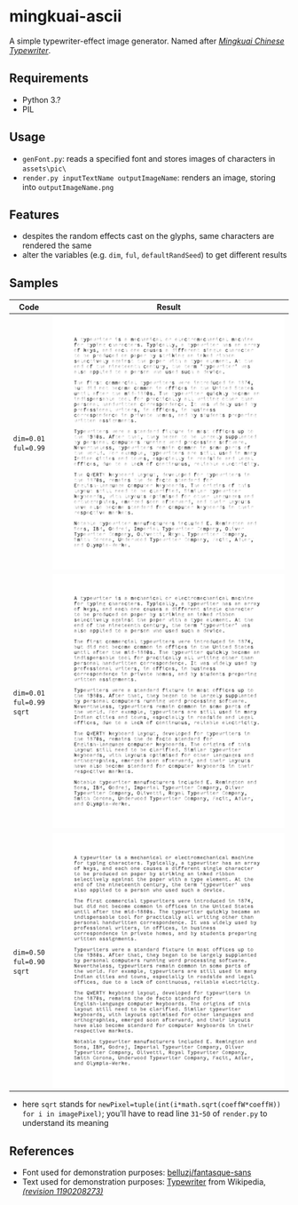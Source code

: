 # mingkuai-ascii
A simple typewriter-effect image generator. Named after [_Mingkuai Chinese Typewriter_](https://en.wikipedia.org/wiki/Chinese_typewriter#Ming_Kwai_typewriter).

## Requirements
- Python 3.?
- PIL

## Usage
- `genFont.py`: reads a specified font and stores images of characters in `assets\pic\`
- `render.py inputTextName outputImageName`: renders an image, storing into `outputImageName.png`

## Features
- despites the random effects cast on the glyphs, same characters are rendered the same
- alter the variables (e.g. `dim`, `ful`, `defaultRandSeed`) to get different results

## Samples
| Code | Result |
| ----------- | ----------- |
| `dim=0.01`<br />`ful=0.99` | ![sample_fanta_0.01_0.99.png](sample_fanta_0.01_0.99.png) |
| `dim=0.01`<br />`ful=0.99`<br />`sqrt` | ![sample_fanta_0.01_0.99_sqrt.png](sample_fanta_0.01_0.99_sqrt.png) |
| `dim=0.50`<br />`ful=0.90`<br />`sqrt` | ![sample_fanta_0.50_0.90_sqrt.png](sample_fanta_0.50_0.90_sqrt.png) |
- here `sqrt` stands for `newPixel=tuple(int(i*math.sqrt(coeffW*coeffH)) for i in imagePixel)`; you'll have to read line `31`-`50` of `render.py` to understand its meaning

## References
- Font used for demonstration purposes: [belluzj/fantasque-sans](https://github.com/belluzj/fantasque-sans)
- Text used for demonstration purposes: [Typewriter](https://en.wikipedia.org/wiki/Typewriter) from Wikipedia, [_(revision 1190208273)_](https://en.wikipedia.org/w/index.php?title=Typewriter&oldid=1190208273)
